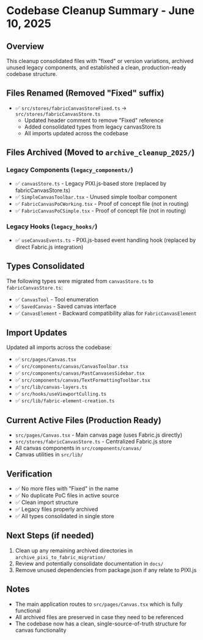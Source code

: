 # Codebase Cleanup Summary - June 10, 2025

## Overview
This cleanup consolidated files with "fixed" or version variations, archived unused legacy components, and established a clean, production-ready codebase structure.

## Files Renamed (Removed "Fixed" suffix)
- ✅ `src/stores/fabricCanvasStoreFixed.ts` → `src/stores/fabricCanvasStore.ts`
  - Updated header comment to remove "Fixed" reference
  - Added consolidated types from legacy canvasStore.ts
  - All imports updated across the codebase

## Files Archived (Moved to `archive_cleanup_2025/`)

### Legacy Components (`legacy_components/`)
- ✅ `canvasStore.ts` - Legacy PIXI.js-based store (replaced by fabricCanvasStore.ts)
- ✅ `SimpleCanvasToolbar.tsx` - Unused simple toolbar component
- ✅ `FabricCanvasPoCWorking.tsx` - Proof of concept file (not in routing)
- ✅ `FabricCanvasPoCSimple.tsx` - Proof of concept file (not in routing)

### Legacy Hooks (`legacy_hooks/`)
- ✅ `useCanvasEvents.ts` - PIXI.js-based event handling hook (replaced by direct Fabric.js integration)

## Types Consolidated
The following types were migrated from `canvasStore.ts` to `fabricCanvasStore.ts`:
- ✅ `CanvasTool` - Tool enumeration
- ✅ `SavedCanvas` - Saved canvas interface  
- ✅ `CanvasElement` - Backward compatibility alias for `FabricCanvasElement`

## Import Updates
Updated all imports across the codebase:
- ✅ `src/pages/Canvas.tsx`
- ✅ `src/components/canvas/CanvasToolbar.tsx`
- ✅ `src/components/canvas/PastCanvasesSidebar.tsx`
- ✅ `src/components/canvas/TextFormattingToolbar.tsx`
- ✅ `src/lib/canvas-layers.ts`
- ✅ `src/hooks/useViewportCulling.ts`
- ✅ `src/lib/fabric-element-creation.ts`

## Current Active Files (Production Ready)
- `src/pages/Canvas.tsx` - Main canvas page (uses Fabric.js directly)
- `src/stores/fabricCanvasStore.ts` - Centralized Fabric.js store
- All canvas components in `src/components/canvas/`
- Canvas utilities in `src/lib/`

## Verification
- ✅ No more files with "Fixed" in the name
- ✅ No duplicate PoC files in active source
- ✅ Clean import structure
- ✅ Legacy files properly archived
- ✅ All types consolidated in single store

## Next Steps (if needed)
1. Clean up any remaining archived directories in `archive_pixi_to_fabric_migration/`
2. Review and potentially consolidate documentation in `docs/`
3. Remove unused dependencies from package.json if any relate to PIXI.js

## Notes
- The main application routes to `src/pages/Canvas.tsx` which is fully functional
- All archived files are preserved in case they need to be referenced
- The codebase now has a clean, single-source-of-truth structure for canvas functionality
